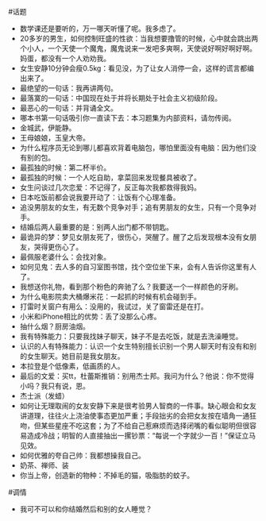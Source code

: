 #话题
- 数学课还是要听的，万一哪天听懂了呢。我多虑了。
- 20多岁的男生，如何控制旺盛的性欲：当我想要撸管的时候，心中就会跳出两个小人，一个天使一个魔鬼，魔鬼说来一发吧多爽啊，天使说好啊好啊好啊。妈蛋，都没有一个人劝劝我。
- 女生安静10分钟会瘦0.5kg：看见没，为了让女人消停一会，这样的谎言都编出来了。
- 最绝望的一句话：我再讲两句。
- 最落寞的一句话：中国现在处于并将长期处于社会主义初级阶段。
- 最恶心的一句话：并背诵全文。
- 哪本书第一句话吸引你一直读下去：本习题集为内部资料，请勿传阅。
- 金城武，伊能静。
- 王母娘娘，玉皇大帝。
- 为什么程序员无论到哪儿都喜欢背着电脑包，哪怕里面没有电脑：因为他们没有别的包。
- 最孤独的时候：第二杯半价。
- 最孤独的时候：一个人吃自助，拿菜回来发现餐具被收了。
- 女生问谈过几次恋爱：不记得了，反正每次我都救得我妈。
- 日本吃饭前都会说我要开动了：让饭有个心理准备。
- 追没男朋友的女生，有无数个竞争对手；追有男朋友的女生，只有一个竞争对手。
- 结婚后两人最重要的是：别两人出门都不带钥匙。
- 最诡异的梦：梦见女朋友死了，很伤心，哭醒了。醒了之后发现根本没有女朋友，哭得更伤心了。
- 最佩服老婆什么：会找对象。
- 如何见鬼：去人多的自习室图书馆，找个空位坐下来，会有人告诉你这里有人了。
- 我想送你礼物，看到那个粉色的奔驰了么？我要送一个一样颜色的牙刷。
- 为什么电影院卖大桶爆米花：一起抓的时候有机会碰到手。
- 打雷时关窗户有用么：没用的，我试过，关了窗雷还是在打。
- 小米和iPhone相比的优势：丢了没那么心疼。
- 抽什么烟？厨房油烟。
- 我有特殊能力：只要我找妹子聊天，妹子不是去吃饭，就是去洗澡睡觉。
- 认识的人有特殊能力：认识一个女生特别擅长识别一个男人聊天时有没有和别的女生聊天。她目前是我女朋友。
- 本拉登是个低像素，低画质的人。
- 最后的文爱：买tt，杜蕾斯推销：别用杰士邦。我问为什么？他说：你不觉得小吗？我只有说，恩。
- 杰士派（发蜡）
- 如何让无理取闹的女友安静下来是很考验男人智商的一件事。缺心眼会和女友讲道理，往往火上浇油使事态更加严重；手段拙劣的会把女友按在墙角一通狂吻，但某些星座不吃这套；为了不给自己惹麻烦而选择闭嘴的看似聪明但很容易造成冷战；明智的人直接抽出一摞钞票：“每说一个字就少一百！”保证立马见效。
- 如何优雅的夸自己帅：我都想操我自己。
- 奶茶、禅师、装
- 你当上帝，创造新的物种：不掉毛的猫，吸脂肪的蚊子。

#调情
- 我可不可以和你结婚然后和别的女人睡觉？


